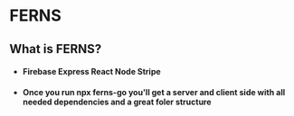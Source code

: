# FERNS

## What is FERNS?
 - #### Firebase Express React Node Stripe
 - #### Once you run npx ferns-go you'll get a server and client side with all needed dependencies and a great foler structure 
